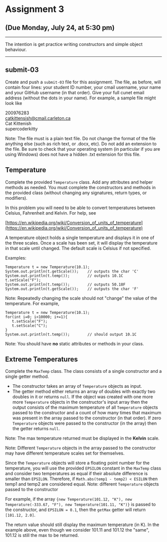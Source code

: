 # Assignment 3 
(Due Monday, July 24, at 5:30 pm)
---

---
The intention is get practice writing constructors and simple object behaviour.

---

## submit-03 

Create and push a `submit-03` file for this assignment. The file, as before, will contain four lines: your student ID number, your cmail username, your name and your GitHub username (in that order). Give your full cunet email address (without the dots in your name). For example, a sample file might look like

200976283      
catkittensish@cmail.carleton.ca   
Cat Kittenish   
supercoderkitty    

Note: The file must is a plain text file. Do not change the format of the file anything else (such as rich text, or .docx, etc). Do not add an extension to the file. Be sure to check that your operating system (in particular if you are using Windows) does not have a hidden .txt extension for this file.

## Temperature

Complete the provided `Temperature` class. Add 
any attributes and helper methods as needed. You must complete the constructors and methods in the provided class (without changing any signatures, return types, or modifiers).

In this problem you will need to be able to convert temperatures between Celsius, Fahrenheit and Kelvin. For help, see   

[https://en.wikipedia.org/wiki/Conversion_of_units_of_temperature](https://en.wikipedia.org/wiki/Conversion_of_units_of_temperature)

A temperature object holds a single temperature and displays it in one of the three scales. Once a scale has been set, it will display the temperature in that scale until changed. The default scale is Celsius if not specified. 

Examples:
```text
Temperature t = new Temperature(10.1);
System.out.println(t.getScale());    // outputs the char 'C'
System.out.println(t.temp());        // outputs 10.1C
t.setScale("F");
System.out.println(t.temp());        // outputs 50.18F
System.out.println(t.getScale());    // outputs the char 'F'
```

Note: Repeatedly changing the scale should not "change" the value of the temperature. For example,

```
Temperature t = new Temperature(10.1);
for(int i=0; i<10000; i+=1){
   t.setScale("F");
   t.setScale("C");
}
System.out.println(t.temp());        // should output 10.1C
``` 

Note: You should have __no__ static attributes or methods in your class.


## Extreme Temperatures

Complete the `MaxTemp` class.  The class consists of a single constructor and a single getter method. 

- The constructor takes an array of `Temperature` objects as input. 
- The getter method either returns an array of doubles with exactly two doubles in it or returns `null`. If the object was created with one more more `Temperature` objects in the constructor's input array then the output consists of the maximum temperature of all `Temperature` objects passed to the constructor and a count of how many times that maximum was present in the array passed to the constructor (in that order). If zero `Temperature` objects were passed to the constructor (in the array) then the getter returns `null`.  

Note: The max temperature returned must be displayed in the __Kelvin__ scale.   

Note: Different `Temperature` objects in the array passed to the constructor may have different temperature scales set for themselves.

Since the `Temperature` objects will store a floating point number for the temperature, you will use the provided `EPSILON` constant in the `MaxTemp` class and consider two temperatures as equal if their absolute difference is smaller than `EPSILON`. Therefore,  if  `Math.abs(temp1 - temp2) < ESILON` then temp1 and temp2 are considered equal. Note: different `Temperature` objects passed to the constructor 


For example, if the array `{new Temperature(101.12, "K"), new Temperature(-333.67, "F"), new Temperature(101.11, "K")}` is passed to the constructor, and `EPSILON = 0.1`, then the `getMax` getter will return `[101.12, 2.0]`.

The return value should still display the maximum temperature (in K). In the example above, even though we consider 101.11 and 101.12 the "same", 101.12 is still the max to be returned.






